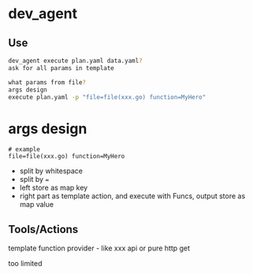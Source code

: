 # dev_agent

## Use

```bash
dev_agent execute plan.yaml data.yaml?
ask for all params in template

what params from file?
args design
execute plan.yaml -p "file=file(xxx.go) function=MyHero"
```

# args design

```
# example
file=file(xxx.go) function=MyHero
```

- split by whitespace
- split by `=`
- left store as map key
- right part as template action, and execute with Funcs, output store as map value



## Tools/Actions
template function provider - like xxx api or pure http get

too limited